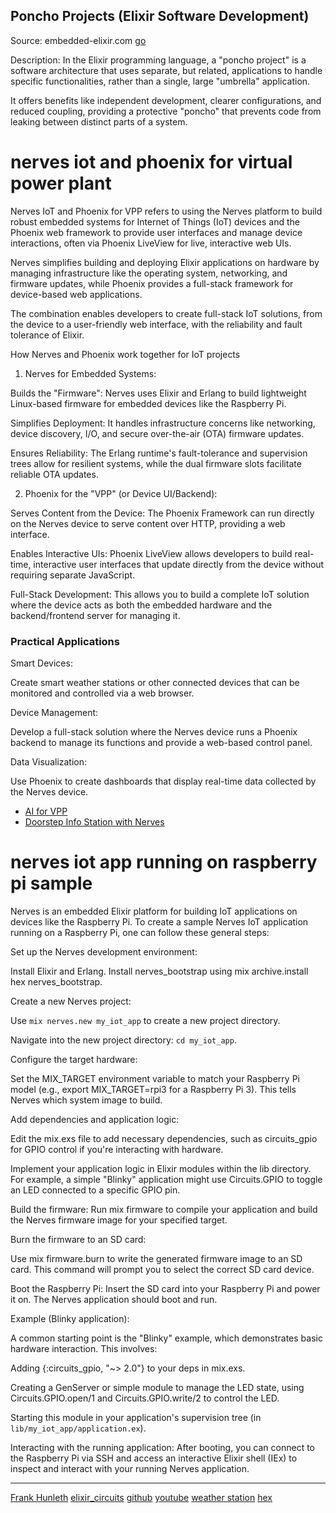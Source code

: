 ## Poncho Projects (Elixir Software Development)
Source: embedded-elixir.com [go](https://embedded-elixir.com/)

Description: In the Elixir programming language, a "poncho project" is a software architecture that uses separate, 
but related, applications to handle specific functionalities, rather than a single, large "umbrella" application. 

It offers benefits like independent development, clearer configurations, and reduced coupling, 
providing a protective "poncho" that prevents code from leaking between distinct parts of a system. 

# nerves iot and phoenix for virtual power plant

Nerves IoT and Phoenix for VPP refers to using the Nerves platform to build robust embedded systems for Internet of Things (IoT) devices and the Phoenix web framework to provide user interfaces and manage device interactions, often via Phoenix LiveView for live, interactive web UIs. 

Nerves simplifies building and deploying Elixir applications on hardware by managing infrastructure like the operating system, 
networking, and firmware updates, while Phoenix provides a full-stack framework for device-based web applications. 

The combination enables developers to create full-stack IoT solutions, from the device to a user-friendly web interface, with the reliability and fault tolerance of Elixir. 

How Nerves and Phoenix work together for IoT projects

1. Nerves for Embedded Systems:

Builds the "Firmware": Nerves uses Elixir and Erlang to build lightweight Linux-based firmware for embedded devices like the Raspberry Pi. 

Simplifies Deployment: It handles infrastructure concerns like networking, device discovery, I/O, and secure over-the-air (OTA) firmware updates. 

Ensures Reliability: The Erlang runtime's fault-tolerance and supervision trees allow for resilient systems, 
while the dual firmware slots facilitate reliable OTA updates. 

2. Phoenix for the "VPP" (or Device UI/Backend):

Serves Content from the Device: The Phoenix Framework can run directly on the Nerves device to serve content over HTTP, providing a web interface. 

Enables Interactive UIs: Phoenix LiveView allows developers to build real-time, interactive user interfaces that update directly from the device without requiring separate JavaScript. 

Full-Stack Development: This allows you to build a complete IoT solution where the device acts 
as both the embedded hardware and the backend/frontend server for managing it.

### Practical Applications

Smart Devices:

Create smart weather stations or other connected devices that can be monitored and controlled via a web browser. 

Device Management:

Develop a full-stack solution where the Nerves device runs a Phoenix backend to manage its functions and provide a web-based control panel. 

Data Visualization:

Use Phoenix to create dashboards that display real-time data collected by the Nerves device. 

- [AI for VPP](https://www.mdpi.com/1996-1073/18/13/3325)
- [Doorstep Info Station with Nerves](https://curiosum.com/blog/build-phoenix-based-info-station-with-nerves)

# nerves iot app running on raspberry pi sample

Nerves is an embedded Elixir platform for building IoT applications on devices like the Raspberry Pi. 
To create a sample Nerves IoT application running on a Raspberry Pi, one can follow these general steps:

Set up the Nerves development environment:

Install Elixir and Erlang.
Install nerves_bootstrap using mix archive.install hex nerves_bootstrap.

Create a new Nerves project:

Use `mix nerves.new my_iot_app` to create a new project directory.

Navigate into the new project directory: `cd my_iot_app`.

Configure the target hardware:

Set the MIX_TARGET environment variable to match your Raspberry Pi model (e.g., export MIX_TARGET=rpi3 for a Raspberry Pi 3). 
This tells Nerves which system image to build.

Add dependencies and application logic:

Edit the mix.exs file to add necessary dependencies, such as circuits_gpio for GPIO control if you're interacting with hardware.

Implement your application logic in Elixir modules within the lib directory. For example, 
a simple "Blinky" application might use Circuits.GPIO to toggle an LED connected to a specific GPIO pin.

Build the firmware:
Run mix firmware to compile your application and build the Nerves firmware image for your specified target.

Burn the firmware to an SD card:

Use mix firmware.burn to write the generated firmware image to an SD card. This command will prompt you to select the correct SD card device.

Boot the Raspberry Pi:
Insert the SD card into your Raspberry Pi and power it on. The Nerves application should boot and run.

Example (Blinky application):

A common starting point is the "Blinky" example, which demonstrates basic hardware interaction. This involves:

Adding {:circuits_gpio, "~> 2.0"} to your deps in mix.exs.

Creating a GenServer or simple module to manage the LED state, using Circuits.GPIO.open/1 and Circuits.GPIO.write/2 to control the LED.

Starting this module in your application's supervision tree (in `lib/my_iot_app/application.ex`).

Interacting with the running application:
After booting, you can connect to the Raspberry Pi via SSH and access an interactive Elixir shell (IEx) 
to inspect and interact with your running Nerves application.

---

[Frank Hunleth](https://www.youtube.com/watch?v=rcFDLg7faL8) [elixir_circuits](https://elixir-circuits.github.io/) [github](https://github.com/elixir-circuits/circuits_quickstart) [youtube](https://www.youtube.com/watch?v=Nfa5KPexuYY) [weather station](https://www.youtube.com/watch?v=DPvyT8h2pP4&t=995s) [hex](https://hexdocs.pm/circuits_gpio/1.0.0/readme.html)
